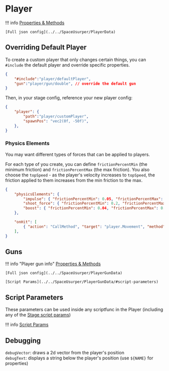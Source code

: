 # Player

!!! info
	[Properties & Methods](../../SpaceUsurper/Player)
    
    [Full json config](../../SpaceUsurper/PlayerData)

## Overriding Default Player

To create a custom player that only changes certain things, you can `#include` the default player and override specific properties.

```json
{
    "#include":"player/defaultPlayer",
    "gun":"player/gun/double", // override the default gun
}
```

Then, in your stage config, reference your new player config:

```json
{
    "player": {
        "path":"player/customPlayer",
        "spawnPos": "vec2(0f, -50f)",
    },
}
```

### Physics Elements

You may want different types of forces that can be applied to players.

For each type of you create, you can define `frictionPercentMin` (the minimum friction) and `frictionPercentMax` (the max friction). You also choose the `topSpeed` - as the player's velocity increases to `topSpeed`, the friction applied to them increases from the min friction to the max.

```json
{
    "physicsElements": {
        "impulse": { "frictionPercentMin": 0.05, "frictionPercentMax": 0.3, "topSpeed": 100, },
        "shoot_force": { "frictionPercentMin": 0.2, "frictionPercentMax": 0.5, "topSpeed": 50, },
        "boost": { "frictionPercentMin": 0.04, "frictionPercentMax": 0.15, "topSpeed": 100, },
    },

    "onHit": [
        { "action": "CallMethod", "target": "player.Movement", "method": "AddPhysicsForce", "params": { "name": "impulse", "force":"damageDir * 50f" }},
    ],
}
```

## Guns

!!! info "Player gun info"
	[Properties & Methods](../../SpaceUsurper/PlayerGun)
    
    [Full json config](../../SpaceUsurper/PlayerGunData)

    [Script Params](../../SpaceUsurper/PlayerGunData/#script-parameters)


## Script Parameters

These parameters can be used inside any scriptfunc in the Player (including any of the [Stage script params](../../SpaceUsurper/StageData/#script-parameters))

!!! info
    [Script Params](../../SpaceUsurper/PlayerData/#script-parameters)

## Debugging

`debugVector`: draws a 2d vector from the player's position <br>
`debugText`: displays a string below the player's position (use `${NAME}` for properties)
